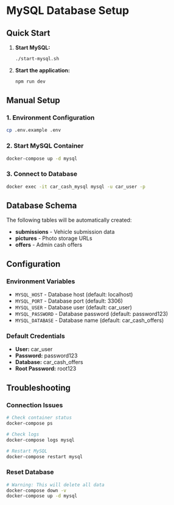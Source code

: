 # MySQL Database Setup

## Quick Start

1. **Start MySQL:**
   ```bash
   ./start-mysql.sh
   ```

2. **Start the application:**
   ```bash
   npm run dev
   ```

## Manual Setup

### 1. Environment Configuration
```bash
cp .env.example .env
```

### 2. Start MySQL Container
```bash
docker-compose up -d mysql
```

### 3. Connect to Database
```bash
docker exec -it car_cash_mysql mysql -u car_user -p
```

## Database Schema

The following tables will be automatically created:

- **submissions** - Vehicle submission data
- **pictures** - Photo storage URLs
- **offers** - Admin cash offers

## Configuration

### Environment Variables
- `MYSQL_HOST` - Database host (default: localhost)
- `MYSQL_PORT` - Database port (default: 3306)
- `MYSQL_USER` - Database user (default: car_user)
- `MYSQL_PASSWORD` - Database password (default: password123)
- `MYSQL_DATABASE` - Database name (default: car_cash_offers)

### Default Credentials
- **User:** car_user
- **Password:** password123
- **Database:** car_cash_offers
- **Root Password:** root123

## Troubleshooting

### Connection Issues
```bash
# Check container status
docker-compose ps

# Check logs
docker-compose logs mysql

# Restart MySQL
docker-compose restart mysql
```

### Reset Database
```bash
# Warning: This will delete all data
docker-compose down -v
docker-compose up -d mysql
```